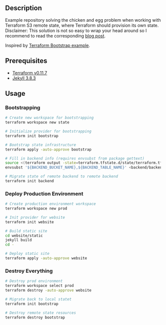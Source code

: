 ## Description

Example repository solving the chicken and egg problem when working with Terraform S3 remote state, where Terraform should provision its own state.
Disclaimer: This solution is not so easy to wrap your head around so I recommend to read the corresponding [blog post](https://dev.to/frosnerd/continuous-delivery-on-aws-with-terraform-and-travis-ci-3914).

Inspired by [Terraform Bootstrap example](https://github.com/monterail/terraform-bootstrap-example).

## Prerequisites

- [Terraform v0.11.7](https://www.terraform.io/intro/getting-started/install.html)
- [Jekyll 3.8.3](https://jekyllrb.com/docs/installation/)

## Usage

### Bootstrapping

```bash
# Create new workspace for bootstrapping
terraform workspace new state

# Initialize provider for bootstrapping
terraform init bootstrap

# Bootstrap state infrastructure
terraform apply -auto-approve bootstrap

# Fill in backend info (requires envsubst from package gettext)
source <(terraform output -state=terraform.tfstate.d/state/terraform.tfstate | tr -d " " | sed -e 's/^/export /')
envsubst '${BACKEND_BUCKET_NAME},${BACKEND_TABLE_NAME}' <backend/backend.tf.tmpl >backend/backend.tf

# Migrate state of remote backend to remote backend
terraform init backend
```

### Deploy Production Environment

```bash
# Create production environment workspace
terraform workspace new prod

# Init provider for website
terraform init website

# Build static site
cd website/static
jekyll build
cd -

# Deploy static site
terraform apply -auto-approve website
```

### Destroy Everything

```bash
# Destroy prod environment
terraform workspace select prod
terraform destroy -auto-approve website

# Migrate back to local statet
terraform init bootstrap

# Destroy remote state resources
terraform destroy bootstrap
```